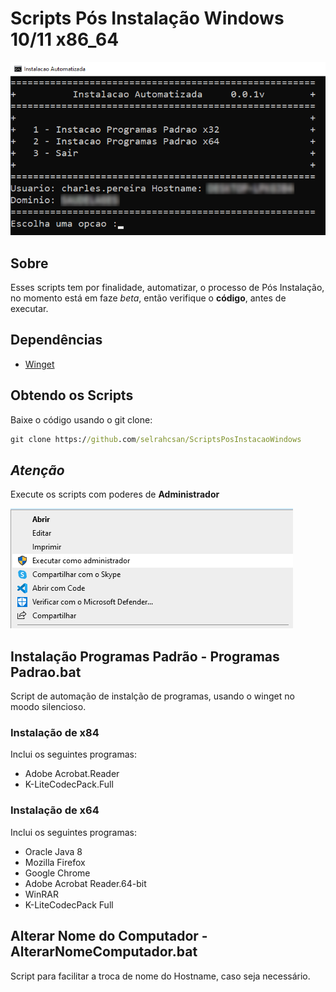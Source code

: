 # Scripts Pós Instalação Windows 10/11 x86_64

![Menu Inicial](Screenshot_1.png)

## Sobre

Esses scripts tem por finalidade, automatizar, o processo de Pós Instalação, no momento está em faze *beta*, então verifique o **código**, antes de executar.

## Dependências

* [Winget][def]

## Obtendo os Scripts

Baixe o código usando o git clone:

```cmd
git clone https://github.com/selrahcsan/ScriptsPosInstacaoWindows
```

## ***Atenção***

Execute os scripts com poderes de **Administrador**

![Executar como Administrador](Screenshot_2.png)

## Instalação Programas Padrão - Programas Padrao.bat

Script de automação de instalção de programas, usando o winget no moodo silencioso.

### Instalação de x84

Inclui os seguintes programas:

* Adobe Acrobat.Reader
* K-LiteCodecPack.Full

### Instalação de x64

Inclui os seguintes programas:

* Oracle Java 8
* Mozilla Firefox
* Google Chrome
* Adobe Acrobat Reader.64-bit
* WinRAR
* K-LiteCodecPack Full

## Alterar Nome do Computador -AlterarNomeComputador.bat

Script para facilitar a troca de nome do Hostname, caso seja necessário.

[def]: https://www.microsoft.com/p/app-installer/9nblggh4nns1#activetab=pivot:overviewtab

